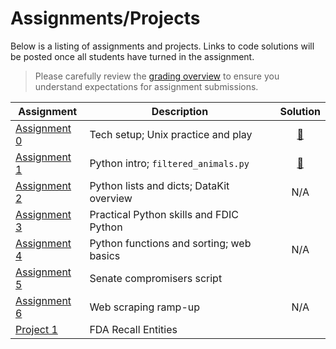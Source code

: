 # Assignments/Projects

Below is a listing of assignments and projects. Links to code solutions will be posted once all students have turned in the assignment.

> Please carefully review the [grading overview](grading.md) to ensure you understand expectations for assignment submissions.

Assignment|Description|Solution
----------|-----------|:-----:
[Assignment 0][] | Tech setup; Unix practice and play | [:link:](https://github.com/zstumgoren/stanford-progj-2021-solutions/blob/main/failed_banks_ca.sh)
[Assignment 1][] | Python intro; `filtered_animals.py` | [:link:](https://github.com/zstumgoren/stanford-progj-2021-solutions/blob/main/filtered_animals.py)
[Assignment 2][] | Python lists and dicts; DataKit overview | N/A
[Assignment 3][] | Practical Python skills and FDIC Python |
[Assignment 4][] | Python functions and sorting; web basics | N/A
[Assignment 5][] | Senate compromisers script |
[Assignment 6][] | Web scraping ramp-up | N/A
[Project 1][] | FDA Recall Entities |


[Assignment 0]: bash_intro.md
[Assignment 1]: python_intro.md
[Assignment 2]: python_lists_dicts.md
[Assignment 3]: libraries_and_fdic_py.md
[Assignment 4]: python_functions_sorting_web_basics.md
[Assignment 5]: senate_compromisers.md
[Assignment 6]: web_scraping_ramp_up.md
[Project 1]: /projects/fda_recall_entities.md

